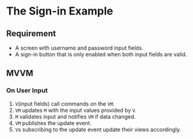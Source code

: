 # The Sign-in Example

## Requirement

- A screen with username and password input fields.
- A sign-in button that is only enabled when both input fields are valid.

## MVVM

### On User Input

1. `V`(input fields) call commands on the `VM`.
2. `VM` updates `M` with the input values provided by `V`.
3. `M` validates input and notifies `VM` if data changed.
4. `VM` publishes the update event.
5. `V`s subscribing to the update event update their views accordingly.
